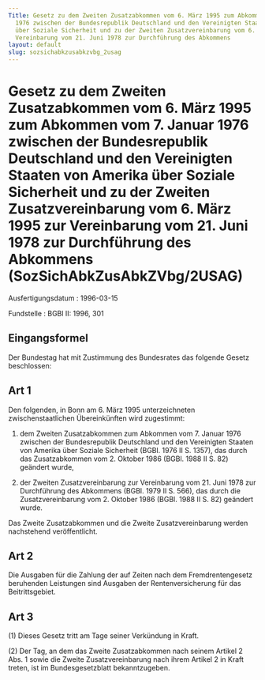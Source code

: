 ```yaml
---
Title: Gesetz zu dem Zweiten Zusatzabkommen vom 6. März 1995 zum Abkommen vom 7. Januar
  1976 zwischen der Bundesrepublik Deutschland und den Vereinigten Staaten von Amerika
  über Soziale Sicherheit und zu der Zweiten Zusatzvereinbarung vom 6. März 1995 zur
  Vereinbarung vom 21. Juni 1978 zur Durchführung des Abkommens
layout: default
slug: sozsichabkzusabkzvbg_2usag
---
```


# Gesetz zu dem Zweiten Zusatzabkommen vom 6. März 1995 zum Abkommen vom 7. Januar 1976 zwischen der Bundesrepublik Deutschland und den Vereinigten Staaten von Amerika über Soziale Sicherheit und zu der Zweiten Zusatzvereinbarung vom 6. März 1995 zur Vereinbarung vom 21. Juni 1978 zur Durchführung des Abkommens (SozSichAbkZusAbkZVbg/2USAG)

Ausfertigungsdatum
:   1996-03-15

Fundstelle
:   BGBl II: 1996, 301



## Eingangsformel

Der Bundestag hat mit Zustimmung des Bundesrates das folgende Gesetz
beschlossen:


## Art 1

Den folgenden, in Bonn am 6. März 1995 unterzeichneten
zwischenstaatlichen Übereinkünften wird zugestimmt:

1.  dem Zweiten Zusatzabkommen zum Abkommen vom 7. Januar 1976 zwischen
    der Bundesrepublik Deutschland und den Vereinigten Staaten von Amerika
    über Soziale Sicherheit (BGBl. 1976 II S. 1357), das durch das
    Zusatzabkommen vom 2. Oktober 1986 (BGBl. 1988 II S. 82) geändert
    wurde,


2.  der Zweiten Zusatzvereinbarung zur Vereinbarung vom 21. Juni 1978 zur
    Durchführung des Abkommens (BGBl. 1979 II S. 566), das durch die
    Zusatzvereinbarung vom 2. Oktober 1986 (BGBl. 1988 II S. 82) geändert
    wurde.



Das Zweite Zusatzabkommen und die Zweite Zusatzvereinbarung werden
nachstehend veröffentlicht.


## Art 2

Die Ausgaben für die Zahlung der auf Zeiten nach dem Fremdrentengesetz
beruhenden Leistungen sind Ausgaben der Rentenversicherung für das
Beitrittsgebiet.


## Art 3

(1) Dieses Gesetz tritt am Tage seiner Verkündung in Kraft.

(2) Der Tag, an dem das Zweite Zusatzabkommen nach seinem Artikel 2
Abs. 1 sowie die Zweite Zusatzvereinbarung nach ihrem Artikel 2 in
Kraft treten, ist im Bundesgesetzblatt bekanntzugeben.

